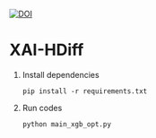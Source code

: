 [![DOI](https://zenodo.org/badge/500749377.svg)](https://zenodo.org/badge/latestdoi/500749377)

# XAI-HDiff

1. Install dependencies

   ```shell
   pip install -r requirements.txt
   ```

2. Run codes

   ```shell
   python main_xgb_opt.py
   ```
